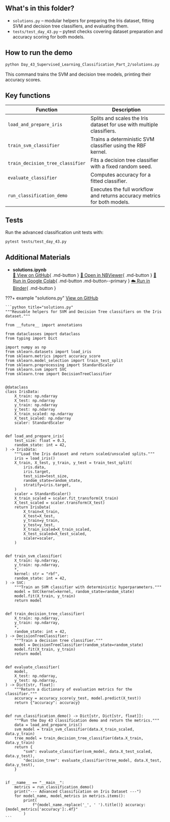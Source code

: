 ## What's in this folder?

- `solutions.py` – modular helpers for preparing the Iris dataset, fitting SVM and decision tree classifiers, and evaluating them.
- `tests/test_day_43.py` – pytest checks covering dataset preparation and accuracy scoring for both models.

## How to run the demo

```bash
python Day_43_Supervised_Learning_Classification_Part_2/solutions.py
```

This command trains the SVM and decision tree models, printing their accuracy scores.

## Key functions

| Function | Description |
| --- | --- |
| `load_and_prepare_iris` | Splits and scales the Iris dataset for use with multiple classifiers. |
| `train_svm_classifier` | Trains a deterministic SVM classifier using the RBF kernel. |
| `train_decision_tree_classifier` | Fits a decision tree classifier with a fixed random seed. |
| `evaluate_classifier` | Computes accuracy for a fitted classifier. |
| `run_classification_demo` | Executes the full workflow and returns accuracy metrics for both models. |

## Tests

Run the advanced classification unit tests with:

```bash
pytest tests/test_day_43.py
```

## Additional Materials

- **solutions.ipynb**  
  [📁 View on GitHub](https://github.com/saint2706/Coding-For-MBA/blob/main/Day_43_Supervised_Learning_Classification_Part_2/solutions.ipynb){ .md-button } 
  [📓 Open in NBViewer](https://nbviewer.org/github/saint2706/Coding-For-MBA/blob/main/Day_43_Supervised_Learning_Classification_Part_2/solutions.ipynb){ .md-button } 
  [🚀 Run in Google Colab](https://colab.research.google.com/github/saint2706/Coding-For-MBA/blob/main/Day_43_Supervised_Learning_Classification_Part_2/solutions.ipynb){ .md-button .md-button--primary } 
  [☁️ Run in Binder](https://mybinder.org/v2/gh/saint2706/Coding-For-MBA/main?filepath=Day_43_Supervised_Learning_Classification_Part_2/solutions.ipynb){ .md-button }

???+ example "solutions.py"
    [View on GitHub](https://github.com/saint2706/Coding-For-MBA/blob/main/Day_43_Supervised_Learning_Classification_Part_2/solutions.py)

    ```python title="solutions.py"
    """Reusable helpers for SVM and Decision Tree classifiers on the Iris dataset."""

    from __future__ import annotations

    from dataclasses import dataclass
    from typing import Dict

    import numpy as np
    from sklearn.datasets import load_iris
    from sklearn.metrics import accuracy_score
    from sklearn.model_selection import train_test_split
    from sklearn.preprocessing import StandardScaler
    from sklearn.svm import SVC
    from sklearn.tree import DecisionTreeClassifier


    @dataclass
    class IrisData:
        X_train: np.ndarray
        X_test: np.ndarray
        y_train: np.ndarray
        y_test: np.ndarray
        X_train_scaled: np.ndarray
        X_test_scaled: np.ndarray
        scaler: StandardScaler


    def load_and_prepare_iris(
        test_size: float = 0.3,
        random_state: int = 42,
    ) -> IrisData:
        """Load the Iris dataset and return scaled/unscaled splits."""
        iris = load_iris()
        X_train, X_test, y_train, y_test = train_test_split(
            iris.data,
            iris.target,
            test_size=test_size,
            random_state=random_state,
            stratify=iris.target,
        )
        scaler = StandardScaler()
        X_train_scaled = scaler.fit_transform(X_train)
        X_test_scaled = scaler.transform(X_test)
        return IrisData(
            X_train=X_train,
            X_test=X_test,
            y_train=y_train,
            y_test=y_test,
            X_train_scaled=X_train_scaled,
            X_test_scaled=X_test_scaled,
            scaler=scaler,
        )


    def train_svm_classifier(
        X_train: np.ndarray,
        y_train: np.ndarray,
        *,
        kernel: str = "rbf",
        random_state: int = 42,
    ) -> SVC:
        """Train an SVM classifier with deterministic hyperparameters."""
        model = SVC(kernel=kernel, random_state=random_state)
        model.fit(X_train, y_train)
        return model


    def train_decision_tree_classifier(
        X_train: np.ndarray,
        y_train: np.ndarray,
        *,
        random_state: int = 42,
    ) -> DecisionTreeClassifier:
        """Train a decision tree classifier."""
        model = DecisionTreeClassifier(random_state=random_state)
        model.fit(X_train, y_train)
        return model


    def evaluate_classifier(
        model,
        X_test: np.ndarray,
        y_test: np.ndarray,
    ) -> Dict[str, float]:
        """Return a dictionary of evaluation metrics for the classifier."""
        accuracy = accuracy_score(y_test, model.predict(X_test))
        return {"accuracy": accuracy}


    def run_classification_demo() -> Dict[str, Dict[str, float]]:
        """Run the Day 43 classification demo and return the metrics."""
        data = load_and_prepare_iris()
        svm_model = train_svm_classifier(data.X_train_scaled, data.y_train)
        tree_model = train_decision_tree_classifier(data.X_train, data.y_train)
        return {
            "svm": evaluate_classifier(svm_model, data.X_test_scaled, data.y_test),
            "decision_tree": evaluate_classifier(tree_model, data.X_test, data.y_test),
        }


    if __name__ == "__main__":
        metrics = run_classification_demo()
        print("--- Advanced Classification on Iris Dataset ---")
        for model_name, model_metrics in metrics.items():
            print(
                f"{model_name.replace('_', ' ').title()} accuracy: {model_metrics['accuracy']:.4f}"
            )
    ```

